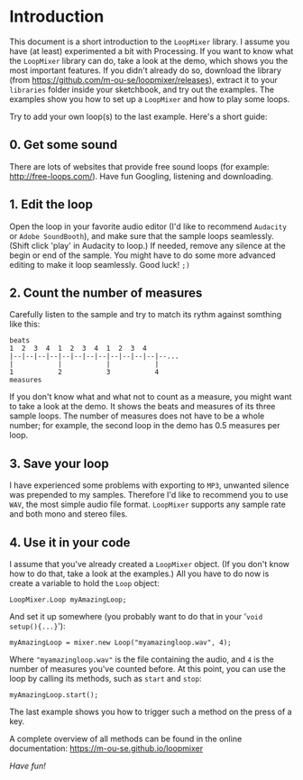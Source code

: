 # Introduction

This document is a short introduction to the `LoopMixer` library.
I assume you have (at least) experimented a bit with Processing.
If you want to know what the `LoopMixer` library can do,
take a look at the demo, which shows you the most important features.
If you didn't already do so, download the library
(from https://github.com/m-ou-se/loopmixer/releases),
extract it to your `libraries` folder inside your sketchbook,
and try out the examples.
The examples show you how to set up a `LoopMixer` and how to play some loops.

Try to add your own loop(s) to the last example. Here's a short guide:

## 0. Get some sound
There are lots of websites that provide free sound loops (for example: http://free-loops.com/).
Have fun Googling, listening and downloading.

## 1. Edit the loop
Open the loop in your favorite audio editor (I'd like to recommend `Audacity` or `Adobe SoundBooth`),
and make sure that the sample loops seamlessly.
(Shift click 'play' in Audacity to loop.)
If needed, remove any silence at the begin or end of the sample.
You might have to do some more advanced editing to make it loop seamlessly.
Good luck! `;)`

## 2. Count the number of measures
Carefully listen to the sample and try to match its rythm against somthing like this:

    beats
    1  2  3  4  1  2  3  4  1  2  3  4
    |--|--|--|--|--|--|--|--|--|--|--|--|--...
    |           |           |           |
    1           2           3           4
    measures

If you don't know what and what not to count as a measure,
you might want to take a look at the demo.
It shows the beats and measures of its three sample loops.
The number of measures does not have to be a whole number;
for example, the second loop in the demo has 0.5 measures per loop.

## 3. Save your loop
I have experienced some problems with exporting to `MP3`, unwanted silence was prepended to my samples.
Therefore I'd like to recommend you to use `WAV`, the most simple audio file format.
`LoopMixer` supports any sample rate and both mono and stereo files.

## 4. Use it in your code
I assume that you've already created a `LoopMixer` object.
(If you don't know how to do that, take a look at the examples.)
All you have to do now is create a variable to hold the `Loop` object:

    LoopMixer.Loop myAmazingLoop;

And set it up somewhere (you probably want to do that in your '`void setup(){...}`'):

    myAmazingLoop = mixer.new Loop("myamazingloop.wav", 4);

Where `"myamazingloop.wav"` is the file containing the audio,
and `4` is the number of measures you've counted before.
At this point, you can use the loop by calling its methods, such as `start` and `stop`:

    myAmazingLoop.start();

The last example shows you how to trigger such a method on the press of a key.

A complete overview of all methods can be found in the online documentation:
https://m-ou-se.github.io/loopmixer

_Have fun!_
